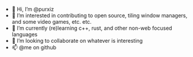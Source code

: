 - 👋 Hi, I’m @purxiz
- 👀 I’m interested in contributing to open source, tiling window managers, and some video games, etc. etc.
- 🌱 I’m currently (re)learning c++, rust, and other non-web focused languages
- 💞️ I’m looking to collaborate on whatever is interesting
- 📫 @me on github
